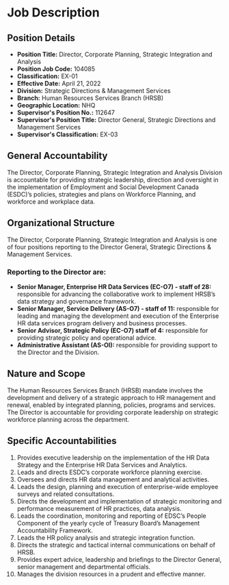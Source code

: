 # Job Description

## Position Details

*   **Position Title:** Director, Corporate Planning, Strategic Integration and Analysis
*   **Position Job Code:** 104085
*   **Classification:** EX-01
*   **Effective Date:** April 21, 2022
*   **Division:** Strategic Directions & Management Services
*   **Branch:** Human Resources Services Branch (HRSB)
*   **Geographic Location:** NHQ
*   **Supervisor's Position No.:** 112647
*   **Supervisor's Position Title:** Director General, Strategic Directions and Management Services
*   **Supervisor's Classification:** EX-03

## General Accountability

The Director, Corporate Planning, Strategic Integration and Analysis Division is accountable for providing strategic leadership, direction and oversight in the implementation of Employment and Social Development Canada (ESDC)’s policies, strategies and plans on Workforce Planning, and workforce and workplace data.

## Organizational Structure

The Director, Corporate Planning, Strategic Integration and Analysis is one of four positions reporting to the Director General, Strategic Directions & Management Services.

### Reporting to the Director are:

*   **Senior Manager, Enterprise HR Data Services (EC-O7) - staff of 28:** responsible for advancing the collaborative work to implement HRSB’s data strategy and governance framework.
*   **Senior Manager, Service Delivery (AS-O7) - staff of 11:** responsible for leading and managing the development and execution of the Enterprise HR data services program delivery and business processes.
*   **Senior Advisor, Strategic Policy (EC-O7) staff of 4:** responsible for providing strategic policy and operational advice.
*   **Administrative Assistant (AS-OI):** responsible for providing support to the Director and the Division.

## Nature and Scope

The Human Resources Services Branch (HRSB) mandate involves the development and delivery of a strategic approach to HR management and renewal, enabled by integrated planning, policies, programs and services. The Director is accountable for providing corporate leadership on strategic workforce planning across the department.

## Specific Accountabilities

1.  Provides executive leadership on the implementation of the HR Data Strategy and the Enterprise HR Data Services and Analytics.
2.  Leads and directs ESDC’s corporate workforce planning exercise.
3.  Oversees and directs HR data management and analytical activities.
4.  Leads the design, planning and execution of enterprise-wide employee surveys and related consultations.
5.  Directs the development and implementation of strategic monitoring and performance measurement of HR practices, data analysis.
6.  Leads the coordination, monitoring and reporting of EDSC’s People Component of the yearly cycle of Treasury Board’s Management Accountability Framework.
7.  Leads the HR policy analysis and strategic integration function.
8.  Directs the strategic and tactical internal communications on behalf of HRSB.
9.  Provides expert advice, leadership and briefings to the Director General, senior management and departmental officials.
10. Manages the division resources in a prudent and effective manner.

